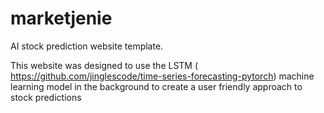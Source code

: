 # marketjenie
 AI stock prediction website template.
 
This website was designed to use the LSTM ( https://github.com/jinglescode/time-series-forecasting-pytorch) machine learning model in the background to create a user friendly approach to stock predictions
